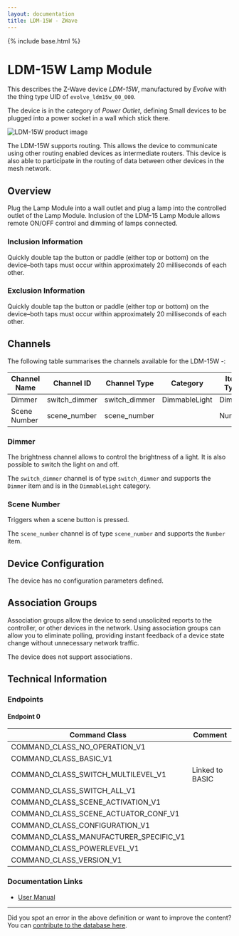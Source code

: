 ```yaml
---
layout: documentation
title: LDM-15W - ZWave
---
```


{% include base.html %}

# LDM-15W Lamp Module
This describes the Z-Wave device *LDM-15W*, manufactured by *Evolve* with the thing type UID of ```evolve_ldm15w_00_000```.

The device is in the category of *Power Outlet*, defining Small devices to be plugged into a power socket in a wall which stick there.

![LDM-15W product image](https://opensmarthouse.org/zwavedatabase/472/image/)


The LDM-15W supports routing. This allows the device to communicate using other routing enabled devices as intermediate routers.  This device is also able to participate in the routing of data between other devices in the mesh network.

## Overview

Plug the Lamp Module into a wall outlet and plug a lamp into the controlled outlet of the Lamp Module. Inclusion of the LDM-15 Lamp Module allows remote ON/OFF control and dimming of lamps connected.

### Inclusion Information

Quickly double tap the button or paddle (either top or bottom) on the device–both taps must occur within approximately 20 milliseconds of each other.

### Exclusion Information

Quickly double tap the button or paddle (either top or bottom) on the device–both taps must occur within approximately 20 milliseconds of each other.

## Channels

The following table summarises the channels available for the LDM-15W -:

| Channel Name | Channel ID | Channel Type | Category | Item Type |
|--------------|------------|--------------|----------|-----------|
| Dimmer | switch_dimmer | switch_dimmer | DimmableLight | Dimmer | 
| Scene Number | scene_number | scene_number |  | Number | 

### Dimmer
The brightness channel allows to control the brightness of a light.
            It is also possible to switch the light on and off.

The ```switch_dimmer``` channel is of type ```switch_dimmer``` and supports the ```Dimmer``` item and is in the ```DimmableLight``` category.

### Scene Number
Triggers when a scene button is pressed.

The ```scene_number``` channel is of type ```scene_number``` and supports the ```Number``` item.



## Device Configuration

The device has no configuration parameters defined.

## Association Groups

Association groups allow the device to send unsolicited reports to the controller, or other devices in the network. Using association groups can allow you to eliminate polling, providing instant feedback of a device state change without unnecessary network traffic.

The device does not support associations.
## Technical Information

### Endpoints

#### Endpoint 0

| Command Class | Comment |
|---------------|---------|
| COMMAND_CLASS_NO_OPERATION_V1| |
| COMMAND_CLASS_BASIC_V1| |
| COMMAND_CLASS_SWITCH_MULTILEVEL_V1| Linked to BASIC|
| COMMAND_CLASS_SWITCH_ALL_V1| |
| COMMAND_CLASS_SCENE_ACTIVATION_V1| |
| COMMAND_CLASS_SCENE_ACTUATOR_CONF_V1| |
| COMMAND_CLASS_CONFIGURATION_V1| |
| COMMAND_CLASS_MANUFACTURER_SPECIFIC_V1| |
| COMMAND_CLASS_POWERLEVEL_V1| |
| COMMAND_CLASS_VERSION_V1| |

### Documentation Links

* [User Manual](https://opensmarthouse.org/zwavedatabase/472/Evolve-LDM-15-SPEC.pdf)

---

Did you spot an error in the above definition or want to improve the content?
You can [contribute to the database here](https://opensmarthouse.org/zwavedatabase/472).
